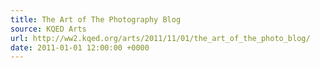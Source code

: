 ```yaml
---
title: The Art of The Photography Blog
source: KQED Arts
url: http://ww2.kqed.org/arts/2011/11/01/the_art_of_the_photo_blog/
date: 2011-01-01 12:00:00 +0000
---
```

